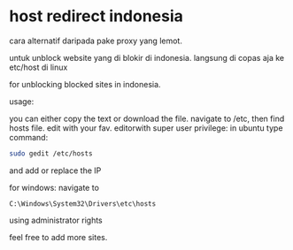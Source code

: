 # host redirect indonesia
cara alternatif daripada pake proxy yang lemot.

untuk unblock website yang di blokir di indonesia. langsung di copas aja ke etc/host di linux


for unblocking blocked sites in indonesia.

usage:

you can either copy the text or download the file. navigate to /etc, then find hosts file.
edit with your fav. editorwith super user privilege:
in ubuntu type command:
```bash
sudo gedit /etc/hosts
```

and add or replace the IP

for windows: navigate to 
```
C:\Windows\System32\Drivers\etc\hosts
```
using administrator rights


feel free to add more sites.

